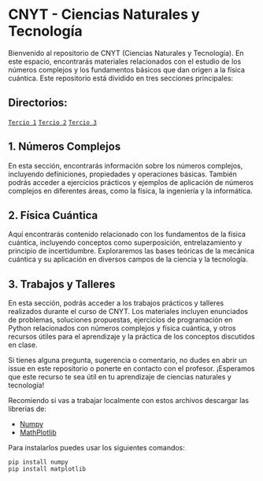 # CNYT - Ciencias Naturales y Tecnología

Bienvenido al repositorio de CNYT (Ciencias Naturales y Tecnología). En este espacio, encontrarás materiales relacionados con el estudio de los números complejos y los fundamentos básicos que dan origen a la física cuántica. Este repositorio está dividido en tres secciones principales:

## Directorios:
[`Tercio 1`](https://github.com/MIGUEL-MOTTA-U/LAB2/tree/master/Tercio%201)
[`Tercio 2`](https://github.com/MIGUEL-MOTTA-U/LAB2/tree/master/Tercio%202)
[`Tercio 3`](https://github.com/MIGUEL-MOTTA-U/LAB2/tree/master/Tercio%203)


## 1. Números Complejos

En esta sección, encontrarás información sobre los números complejos, incluyendo definiciones, propiedades y operaciones básicas. También podrás acceder a ejercicios prácticos y ejemplos de aplicación de números complejos en diferentes áreas, como la física, la ingeniería y la informática.

## 2. Física Cuántica

Aquí encontrarás contenido relacionado con los fundamentos de la física cuántica, incluyendo conceptos como superposición, entrelazamiento y principio de incertidumbre. Exploraremos las bases teóricas de la mecánica cuántica y su aplicación en diversos campos de la ciencia y la tecnología.

## 3. Trabajos y Talleres

En esta sección, podrás acceder a los trabajos prácticos y talleres realizados durante el curso de CNYT. Los materiales incluyen enunciados de problemas, soluciones propuestas, ejercicios de programación en Python relacionados con números complejos y física cuántica, y otros recursos útiles para el aprendizaje y la práctica de los conceptos discutidos en clase.

Si tienes alguna pregunta, sugerencia o comentario, no dudes en abrir un issue en este repositorio o ponerte en contacto con el profesor. ¡Esperamos que este recurso te sea útil en tu aprendizaje de ciencias naturales y tecnología!

Recomiendo si vas a trabajar localmente con estos archivos descargar las librerias de:
* [Numpy](https://numpy.org/)
* [MathPlotlib](https://matplotlib.org/)

Para instalarlos puedes usar los siguientes comandos:
```
pip install numpy
pip install matplotlib
``` 
